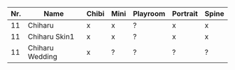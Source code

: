 | Nr. | Name            | Chibi | Mini | Playroom | Portrait | Spine |
| --- | --------------- | ----- | ---- | -------- | -------- | ----- |
| 11  | Chiharu         | x     | x    | ?        | x        | x     |
| 11  | Chiharu Skin1   | x     | x    | ?        | x        | x     |
| 11  | Chiharu Wedding | x     | ?    | ?        | ?        | ?     |
